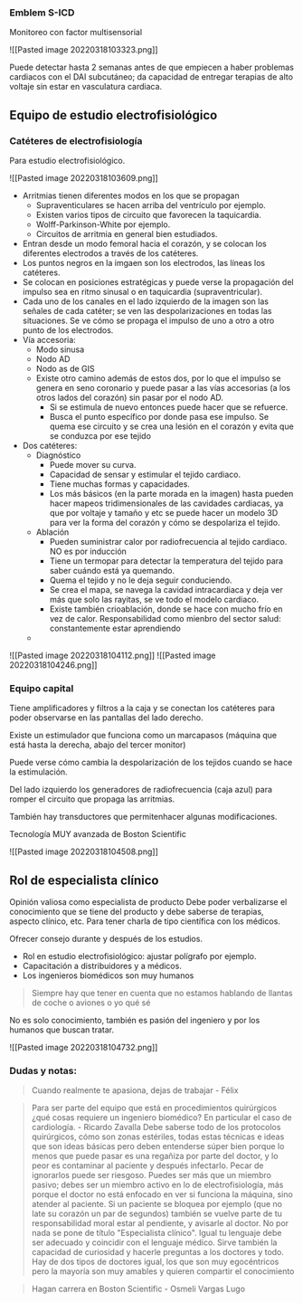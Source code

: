 
### Emblem S-ICD
Monitoreo con factor multisensorial


![[Pasted image 20220318103323.png]]

Puede detectar hasta 2 semanas antes de que empiecen a haber problemas cardiacos con el DAI subcutáneo; da capacidad de entregar terapias de alto voltaje sin estar en vasculatura cardiaca. 
## Equipo de estudio electrofisiológico
### Catéteres de electrofisiología

Para estudio electrofisiológico.

![[Pasted image 20220318103609.png]]
- Arritmias tienen diferentes modos en los que se propagan
	- Supraventiculares se hacen arriba del ventrículo por ejemplo.
	- Existen varios tipos de circuito que favorecen la taquicardia. 
	- Wolff-Parkinson-White por ejemplo.
	- Circuitos de arritmia en general bien estudiados. 
- Entran desde un modo femoral hacia el corazón, y se colocan los diferentes electrodos a través de los catéteres. 
- Los puntos negros en la imgaen son los electrodos, las líneas los catéteres. 
- Se colocan en posiciones estratégicas y puede verse la propagación del impulso sea en ritmo sinusal o en taquicardia (supraventricular).
- Cada uno de los canales en el lado izquierdo de la imagen son las señales de cada catéter; se ven las despolarizaciones en todas las situaciones. Se ve cómo se propaga el impulso de uno a otro a otro punto de los electrodos. 
- Vía accesoria: 
	- Modo sinusa
	- Nodo AD
	- Nodo as de GIS
	- Existe otro camino además de estos dos, por lo que el impulso se genera en seno coronario y puede pasar a las vías accesorias (a los otros lados del corazón) sin pasar por el nodo AD. 
		- Si se estimula de nuevo entonces puede hacer que se refuerce. 
		- Busca el punto específico por donde pasa ese impulso. Se quema ese circuito y se crea una lesión en el corazón y evita que se conduzca por ese tejido
- Dos catéteres:
	- Diagnóstico
		- Puede mover su curva.
		- Capacidad de sensar y estimular el tejido cardiaco.
		- Tiene muchas formas y capacidades.
		- Los más básicos (en la parte morada en la imagen) hasta pueden hacer mapeos tridimensionales de las cavidades cardiacas, ya que por voltaje y tamaño y etc se puede hacer un modelo 3D para ver la forma del corazón y cómo se despolariza el tejido.
	- Ablación
		- Pueden suministrar calor por radiofrecuencia al tejido cardiaco. NO es por inducción
		- Tiene un termopar para detectar la temperatura del tejido para saber cuándo está ya quemando.
		- Quema el tejido y no le deja seguir conduciendo. 
		- Se crea el mapa, se navega la cavidad intracardiaca y deja ver más que solo las rayitas, se ve todo el modelo cardiaco.
		- Existe también crioablación, donde se hace con mucho frío en vez de calor. 
Responsabilidad como mienbro del sector salud: constantemente estar aprendiendo
	- 

![[Pasted image 20220318104112.png]]
![[Pasted image 20220318104246.png]]

### Equipo capital
Tiene amplificadores y filtros a la caja y se conectan los catéteres para poder observarse en las pantallas del lado derecho. 

Existe un estimulador que funciona como un marcapasos (máquina que está hasta la derecha, abajo del tercer monitor)

Puede verse cómo cambia la despolarización de los tejidos cuando se hace la estimulación.

Del lado izquierdo los generadores de radiofrecuencia (caja azul) para romper el circuito que propaga las arritmias.

También hay transductores que permitenhacer algunas modificaciones. 

Tecnología MUY avanzada de Boston Scientific

![[Pasted image 20220318104508.png]]

## Rol de especialista clínico

Opinión valiosa como especialista de producto
Debe poder verbalizarse el conocimiento que se tiene del producto y debe saberse de terapias, aspecto clínico, etc. Para tener charla de tipo científica con los médicos. 

Ofrecer consejo durante y después de los estudios. 
- Rol en estudio electrofisiológico: ajustar polígrafo por ejemplo. 
- Capacitación a distribuidores y a médicos.
- Los ingenieros biomédicos son muy humanos
> Siempre hay que tener en cuenta que no estamos hablando de llantas de coche o aviones o yo qué sé

No es solo conocimiento, también es pasión del ingeniero y por los humanos que buscan tratar. 

![[Pasted image 20220318104732.png]]

### Dudas y notas: 
> Cuando realmente te apasiona, dejas de trabajar 
\- Félix

> Para ser parte del equipo que está en procedimientos quirúrgicos ¿qué cosas requiere un ingeniero biomédico? En particular el caso de cardiología.
\- Ricardo Zavalla
Debe saberse todo de los protocolos quirúrgicos, cómo son zonas estériles, todas estas técnicas e ideas que son ideas básicas pero deben entenderse súper bien porque lo menos que puede pasar es una regañiza por parte del doctor, y lo peor es contaminar al paciente y después infectarlo. Pecar de ignorarlos puede ser riesgoso. Puedes ser más que un miembro pasivo; debes ser un miembro activo en lo de electrofisiología, más porque el doctor no está enfocado en ver si funciona la máquina, sino atender al paciente. Si un paciente se bloquea por ejemplo (que no late su corazón un par de segundos) también se vuelve parte de tu responsabilidad moral estar al pendiente, y avisarle al doctor. No por nada se pone de título "Especialista clínico". Igual tu lenguaje debe ser adecuado y coincidir con el lenguaje médico. Sirve también la capacidad de curiosidad y hacerle preguntas a los doctores y todo. Hay de dos tipos de doctores igual, los que son muy egocéntricos pero la mayoría son muy amables y quieren compartir el conocimiento

> Hagan carrera en Boston Scientific
\- Osmeli Vargas Lugo